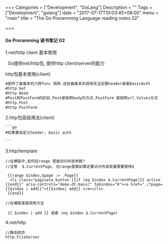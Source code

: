 +++
Categories = ["Development", "GoLang"]
Description = ""
Tags = ["Development", "golang"]
date = "2017-07-17T10:03:45+08:00"
menu = "main"
title = "The Go Proramming Language reading notes 02"

+++

#### Go Proramming 读书笔记 02

 1.net/http client 基本使用
   
   &nbsp; Go提供net/http包, 提供http client/server的能力<!--more-->
   
 http包基本使用(client)
 
   ```go
   #提供了最基本的几种func 调用,这些最基本的调用无法设置header或者BasicAuth
   #http.Get
   #http.Head
   #Post和PostForm的区别,Post是按照body的方式,PostForm 是按照url.Values方式
   #http.Post
   #http.PostForm
   
   ```
   
 2.http包高级用法(client)
 
    ```go
    #如果要自定义header, basic auth
    
    ```
   
    
  3.http/template
  
  ```
  //在模版中,如何在range 里面访问外部参数?
  //注意  $.CurrentPage, 在range里面如果还要访问外部变量需要使用$
  
   {{range $index,$page := .Page}}
    <li class="paginate_button {{if (eq $index $.CurrentPage)}} active {{end}}" aria-controls="demo-dt-basic" tabindex="0"><a href="./?page={{$index | add}}">{{$index| add}} </a></li>
   {{end}}  
  
  //在模版里面调用方法
  
   {{ $index | add }} 或者 (eq $index $.CurrentPage)
  
  ```
  
 
  4.net/http
  
  ```
  //静态网页
  http.FileServer
  	
  
  ```
  
  
